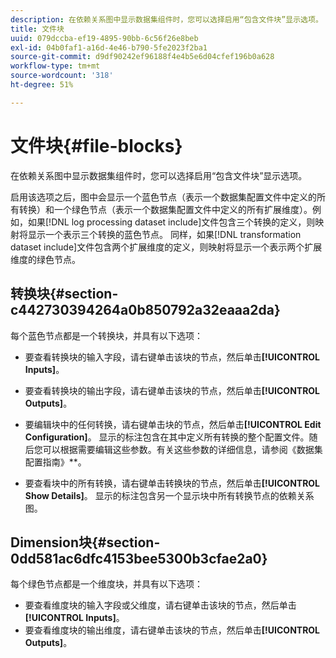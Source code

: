 ```yaml
---
description: 在依赖关系图中显示数据集组件时，您可以选择启用“包含文件块”显示选项。
title: 文件块
uuid: 079dccba-ef19-4895-90bb-6c56f26e8beb
exl-id: 04b0faf1-a16d-4e46-b790-5fe2023f2ba1
source-git-commit: d9df90242ef96188f4e4b5e6d04cfef196b0a628
workflow-type: tm+mt
source-wordcount: '318'
ht-degree: 51%

---
```


# 文件块{#file-blocks}

在依赖关系图中显示数据集组件时，您可以选择启用“包含文件块”显示选项。

启用该选项之后，图中会显示一个蓝色节点（表示一个数据集配置文件中定义的所有转换）和一个绿色节点（表示一个数据集配置文件中定义的所有扩展维度）。例如，如果[!DNL log processing dataset include]文件包含三个转换的定义，则映射将显示一个表示三个转换的蓝色节点。 同样，如果[!DNL transformation dataset include]文件包含两个扩展维度的定义，则映射将显示一个表示两个扩展维度的绿色节点。

## 转换块{#section-c442730394264a0b850792a32eaaa2da}

每个蓝色节点都是一个转换块，并具有以下选项：

* 要查看转换块的输入字段，请右键单击该块的节点，然后单击&#x200B;**[!UICONTROL Inputs]**。
* 要查看转换块的输出字段，请右键单击该块的节点，然后单击&#x200B;**[!UICONTROL Outputs]**。
* 要编辑块中的任何转换，请右键单击块的节点，然后单击&#x200B;**[!UICONTROL Edit Configuration]**。 显示的标注包含在其中定义所有转换的整个配置文件。随后您可以根据需要编辑这些参数。有关这些参数的详细信息，请参阅《数据集配置指南》**。

* 要查看块中的所有转换，请右键单击转换块的节点，然后单击&#x200B;**[!UICONTROL Show Details]**。 显示的标注包含另一个显示块中所有转换节点的依赖关系图。

## Dimension块{#section-0dd581ac6dfc4153bee5300b3cfae2a0}

每个绿色节点都是一个维度块，并具有以下选项：

* 要查看维度块的输入字段或父维度，请右键单击该块的节点，然后单击&#x200B;**[!UICONTROL Inputs]**。
* 要查看维度块的输出维度，请右键单击该块的节点，然后单击&#x200B;**[!UICONTROL Outputs]**。
